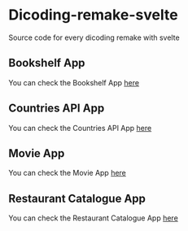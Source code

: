 # Dicoding-remake-svelte
Source code for every dicoding remake with svelte

## Bookshelf App
You can check the Bookshelf App [here](https://razaqhimawan.github.io/bookshelf-app-svelte/) 

## Countries API App
You can check the Countries API App [here](https://razaqhimawan.github.io/Countries-API-svelte/)


## Movie App
You can check the Movie App [here](https://movieapp-remake-svelte.vercel.app/)

## Restaurant Catalogue App
You can check the Restaurant Catalogue App [here](https://restaurantcatalogue-remake-svelte.vercel.app/)
